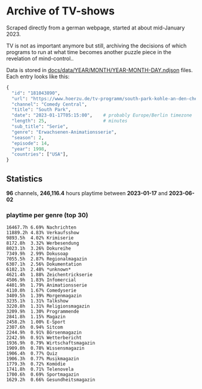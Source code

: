 # Archive of TV-shows

Scraped directly from a german webpage, started at about mid-January 2023.

TV is not as important anymore but still, archiving the decisions of which programs to run at what time
becomes another puzzle piece in the revelation of mind-control.. 

Data is stored in [docs/data/YEAR/MONTH/YEAR-MONTH-DAY.ndjson](docs/data/) files. 
Each entry looks like this:

```python
{
  "id": "181043890", 
  "url": "https://www.hoerzu.de/tv-programm/south-park-kohle-an-den-chefkoch/bid_181043890/", 
  "channel": "Comedy Central", 
  "title": "South Park", 
  "date": "2023-01-17T05:15:00",    # probably Europe/Berlin timezone 
  "length": 25,                     # minutes 
  "sub_title": "Serie", 
  "genre": "Erwachsenen-Animationsserie", 
  "season": 2, 
  "episode": 14, 
  "year": 1998, 
  "countries": ["USA"],
}
```

## Statistics

**96** channels, **246,116.4** hours playtime between **2023-01-17** and **2023-06-02**


### playtime per genre (top 30)

    16467.7h 6.69% Nachrichten
    11889.2h 4.83% Verkaufsshow
    9893.5h  4.02% Krimiserie
    8172.8h  3.32% Werbesendung
    8023.1h  3.26% Dokureihe
    7349.9h  2.99% Dokusoap
    7055.5h  2.87% Regionalmagazin
    6307.1h  2.56% Dokumentation
    6102.1h  2.48% *unknown*
    4621.4h  1.88% Zeichentrickserie
    4506.9h  1.83% Infomercial
    4401.9h  1.79% Animationsserie
    4110.0h  1.67% Comedyserie
    3409.5h  1.39% Morgenmagazin
    3235.1h  1.31% Talkshow
    3220.8h  1.31% Religionsmagazin
    3209.9h  1.30% Programmende
    2841.8h  1.15% Magazin
    2458.2h  1.00% E-Sport
    2307.6h  0.94% Sitcom
    2244.9h  0.91% Börsenmagazin
    2242.9h  0.91% Wetterbericht
    1936.9h  0.79% Wirtschaftsmagazin
    1909.0h  0.78% Wissensmagazin
    1906.4h  0.77% Quiz
    1906.3h  0.77% Musikmagazin
    1779.3h  0.72% Komödie
    1741.8h  0.71% Telenovela
    1700.6h  0.69% Sportmagazin
    1629.2h  0.66% Gesundheitsmagazin
